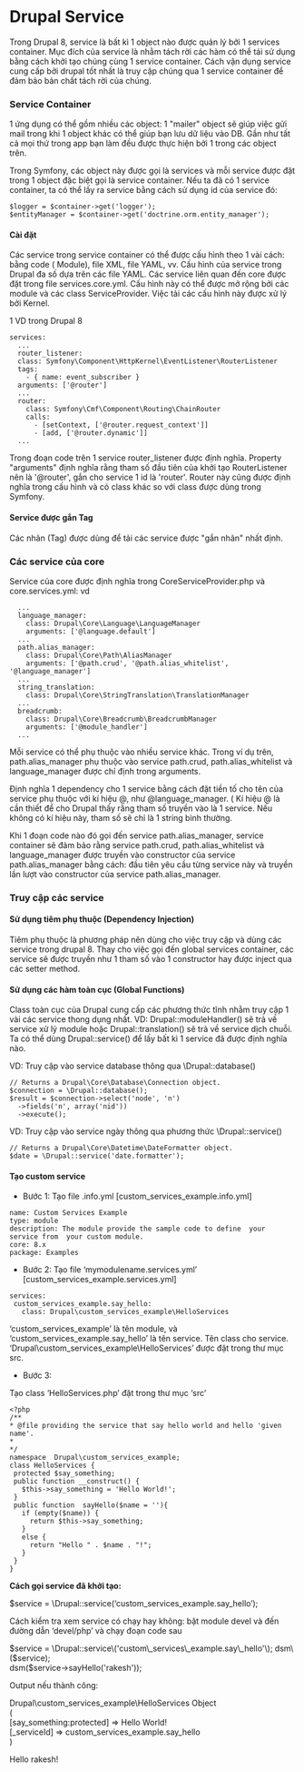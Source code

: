 # Drupal Service

Trong Drupal 8, service là bất kì 1 object nào được quản lý bởi 1 services container. Mục đích của service là nhằm tách rời các hàm có thể tái sử dụng bằng cách khởi tạo chúng cùng 1 service container. Cách vận dụng service cung cấp bởi drupal  tốt nhất là truy cập chúng qua 1 service container để đảm bảo bản chất tách rời của chúng. 

### Service Container 

1 ứng dụng có thể gồm nhiều các object: 1 "mailer" object sẽ giúp việc gửi mail trong khi 1 object khác có thể giúp bạn lưu dữ liệu vào DB. Gần như tất cả mọi thứ trong app bạn làm đều được thực hiện bởi 1 trong các object trên.

Trong Symfony, các object này được gọi là services và mỗi service được đặt trong 1 object đặc biệt gọi là service container. Nếu ta đã có 1 service container, ta có thể lấy ra service bằng cách sử dụng id của service đó:

```text
$logger = $container->get('logger');
$entityManager = $container->get('doctrine.orm.entity_manager');
```

#### Cài đặt

Các service trong service container có thể được cấu hình theo 1 vài cách: bằng code \( Module\), file XML, file YAML, vv. Cấu hình của service trong Drupal đa số dựa trên các file YAML. Các service liên quan đến core được đặt trong file services.core.yml. Cấu hình này có thể được mở rộng bởi các module và các class ServiceProvider. Việc tải các cấu hình này được xử lý bởi Kernel.

1 VD trong Drupal 8

```text
services:
  ...
  router_listener:
  class: Symfony\Component\HttpKernel\EventListener\RouterListener
  tags:
    - { name: event_subscriber }
  arguments: ['@router']
  ...
  router:
    class: Symfony\Cmf\Component\Routing\ChainRouter
    calls:
      - [setContext, ['@router.request_context']]
      - [add, ['@router.dynamic']]
  ...
```

Trong đoạn code trên 1 service router\_listener được định nghĩa. Property "arguments" định nghĩa rằng tham số đầu tiên của khởi tạo RouterListener nên là '@router', gắn cho service 1 id là 'router'. Router này cũng được định nghĩa trong cấu hình và có class khác so với class được dùng trong Symfony.

#### Service được gắn Tag

Các nhãn \(Tag\) được dùng để tải các service được "gắn nhãn" nhất định.  

### **Các service của core**

Service của core được định nghĩa trong CoreServiceProvider.php và core.services.yml: vd

```text
  ...
  language_manager:
    class: Drupal\Core\Language\LanguageManager
    arguments: ['@language.default']
  ...
  path.alias_manager:
    class: Drupal\Core\Path\AliasManager
    arguments: ['@path.crud', '@path.alias_whitelist', '@language_manager']
  ...
  string_translation:
    class: Drupal\Core\StringTranslation\TranslationManager
  ...
  breadcrumb:
    class: Drupal\Core\Breadcrumb\BreadcrumbManager
    arguments: ['@module_handler']
  ...

```

Mỗi service có thể phụ thuộc vào nhiều service khác. Trong ví dụ trên, path.alias\_manager phụ thuộc vào service path.crud, path.alias\_whitelist và language\_manager được chỉ định trong arguments.

Định nghĩa 1 dependency cho 1 service bằng cách đặt tiền tố cho tên của service phụ thuộc với kí hiệu @, như @language\_manager. \( Kí hiệu @ là cần thiết để cho Drupal thấy rằng tham số truyền vào là 1 service. Nếu không có kí hiệu này, tham số sẽ chỉ là 1 string bình thường.

Khi 1 đoạn code nào đó gọi đến service path.alias\_manager, service container sẽ đảm bảo rằng service path.crud, path.alias\_whitelist và language\_manager được truyền vào constructor của service path.alias\_manager bằng cách: đầu tiên yêu cầu từng service này và truyền lần lượt vào constructor của service path.alias\_manager.

### Truy cập các service

#### Sử dụng tiêm phụ thuộc \(Dependency Injection\)

Tiêm phụ thuộc là phương pháp nên dùng cho việc truy cập và dùng các service trong drupal 8. Thay cho việc gọi đến global services container, các service sẽ được truyền như 1 tham số vào 1 constructor hay được inject qua các setter method.

#### Sử dụng các hàm toàn cục \(Global Functions\)

Class toàn cục của Drupal cung cấp các phương thức tĩnh nhằm truy cập 1 vài các service thong dụng nhất. VD: Drupal::moduleHandler\(\) sẽ trả về service xử lý module hoặc Drupal::translation\(\) sẽ trả về service dịch chuỗi. Ta có thể dùng Drupal::service\(\) để lấy bất kì 1 service đã được định nghĩa nào.

VD: Truy cập vào service database thông qua \Drupal::database\(\)

```text
// Returns a Drupal\Core\Database\Connection object.
$connection = \Drupal::database();
$result = $connection->select('node', 'n')
  ->fields('n', array('nid'))
  ->execute();

```

VD: Truy cập vào service ngày thông qua phương thức \Drupal::service\(\)

```text
// Returns a Drupal\Core\Datetime\DateFormatter object.
$date = \Drupal::service('date.formatter');

```

#### Tạo custom service

* Bước 1: Tạo file .info.yml \[custom\_services\_example.info.yml\]

```text
name: Custom Services Example
type: module
description: The module provide the sample code to define  your service from  your custom module.
core: 8.x
package: Examples
```

* Bước 2:   Tạo file ‘mymodulename.services.yml’ \[custom\_services\_example.services.yml\]

```text
services:
 custom_services_example.say_hello:
   class: Drupal\custom_services_example\HelloServices
```

‘custom\_services\_example’ là tên module, và ‘custom\_services\_example.say\_hello’ là tên service. Tên class cho service. ‘Drupal\custom\_services\_example\HelloServices’ được đặt trong thư mục src.

* Bước 3:

Tạo class ‘HelloServices.php’ đặt trong thư mục ‘src’

```text
<?php
/**
* @file providing the service that say hello world and hello 'given name'.
*
*/
namespace  Drupal\custom_services_example;
class HelloServices {
 protected $say_something;
 public function __construct() {
   $this->say_something = 'Hello World!';
 }
 public function  sayHello($name = ''){
   if (empty($name)) {
     return $this->say_something;
   }
   else {
     return "Hello " . $name . "!";
   }
 }
}
```

**Cách gọi service đã khởi tạo:**

$service = \Drupal::service\(‘custom\_services\_example.say\_hello’\);

Cách kiểm tra xem service có chạy hay không: bật module devel và đến đường dẫn ‘devel/php’ và chạy đoạn code sau

$service = \Drupal::service\('custom\_services\_example.say\_hello'\);  
 dsm\($service\);  
 dsm\($service-&gt;sayHello\('rakesh'\)\);

Output nếu thành công:

Drupal\custom\_services\_example\HelloServices Object  
 \(     
       \[say\_something:protected\] =&gt; Hello World!     
       \[\_serviceId\] =&gt; custom\_services\_example.say\_hello  
 \)

Hello rakesh!

